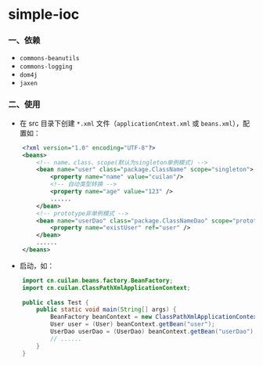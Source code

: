 # simple-ioc
### 一、依赖
* `commons-beanutils`
* `commons-logging`
* `dom4j`
* `jaxen`

### 二、使用

* 在 src 目录下创建 `*.xml` 文件（`applicationCntext.xml` 或 `beans.xml`），配置如：

```xml
    <?xml version="1.0" encoding="UTF-8"?>
	<beans>
		<!-- name、class、scope(默认为singleton单例模式) -->
		<bean name="user" class="package.ClassName" scope="singleton">
			<property name="name" value="cuilan"/>
			<!-- 自动类型转换 -->
			<property name="age" value="123" />
			......
		</bean>
		<!-- prototype非单例模式 -->
		<bean name="userDao" class="package.ClassNameDao" scope="prototype">
			<property name="existUser" ref="user" />
		</bean>
		......
	</beans>
```

* 启动，如：

```java
	import cn.cuilan.beans.factory.BeanFactory;
	import cn.cuilan.ClassPathXmlApplicationContext;
	
	public class Test {
		public static void main(String[] args) {
			BeanFactory beanContext = new ClassPathXmlApplicationContext("/applicationContext.xml");
			User user = (User) beanContext.getBean("user");
			UserDao userDao = (UserDao) beanContext.getBean("userDao");
			// ......
		}
	}
```
